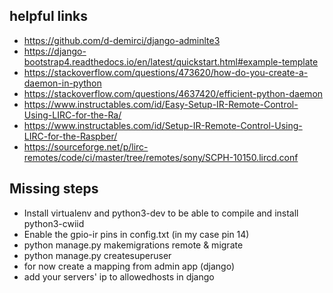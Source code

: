 ## helpful links
- https://github.com/d-demirci/django-adminlte3
- https://django-bootstrap4.readthedocs.io/en/latest/quickstart.html#example-template
- https://stackoverflow.com/questions/473620/how-do-you-create-a-daemon-in-python
- https://stackoverflow.com/questions/4637420/efficient-python-daemon
- https://www.instructables.com/id/Easy-Setup-IR-Remote-Control-Using-LIRC-for-the-Ra/
- https://www.instructables.com/id/Setup-IR-Remote-Control-Using-LIRC-for-the-Raspber/
- https://sourceforge.net/p/lirc-remotes/code/ci/master/tree/remotes/sony/SCPH-10150.lircd.conf

## Missing steps
- Install virtualenv and python3-dev to be able to compile and install python3-cwiid
- Enable the gpio-ir pins in config.txt (in my case pin 14)
- python manage.py makemigrations remote & migrate
- python manage.py createsuperuser
- for now create a mapping from admin app (django)
- add your servers' ip to allowedhosts in django
